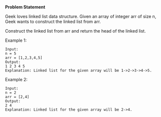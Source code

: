 **Problem Statement**

Geek loves linked list data structure. Given an array of integer arr of size n, Geek wants to construct the linked list from arr.

Construct the linked list from arr and return the head of the linked list.

Example 1:

```
Input:
n = 5
arr = [1,2,3,4,5]
Output:
1 2 3 4 5
Explanation: Linked list for the given array will be 1->2->3->4->5.
```

Example 2:

```
Input:
n = 2
arr = [2,4]
Output:
2 4
Explanation: Linked list for the given array will be 2->4.
```
